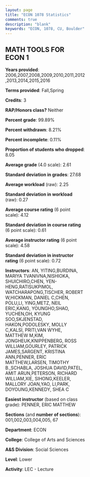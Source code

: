 ```yaml
---
layout: page
title: "ECON 1078 Statistics"
comments: true
description: "blank"
keywords: "ECON, 1078, CU, Boulder"
--- 
```

<head>
<script src="https://ajax.googleapis.com/ajax/libs/jquery/2.1.3/jquery.min.js"></script>
<script src="https://dl.dropboxusercontent.com/s/pc42nxpaw1ea4o9/highcharts.js?dl=0"></script>
<!-- <script src="../assets/js/highcharts.js"></script> -->
<style type="text/css">@font-face {
	font-family: "Bebas Neue";
	src: url(https://www.filehosting.org/file/details/544349/BebasNeue%20Regular.otf) format("opentype");
	}
	h1.Bebas { 
		font-family: "Bebas Neue", Verdana, Tahoma;
	}
</style>
</head>
<body>
	<div id="container" style="float: right; width: 45%; height: 88%; margin-left: 2.5%; margin-right: 2.5%;"></div>
	<script language="JavaScript">
		$(document).ready(function() {
		var chart = {type: 'column'};
		var title = {text: 'Grade Distribution'};
		var xAxis = {categories: ['A','B','C','D','F'],crosshair: true};
		var yAxis = {min: 0,title: {text: 'Percentage'}};
		var tooltip = {headerFormat: '<center><b><span style="font-size:20px">{point.key}</span></b></center>',
		               pointFormat: '<td style="padding:0"><b>{point.y:.1f}%</b></td>',
		               footerFormat: '</table>',shared: true,useHTML: true};
		var plotOptions = {column: {pointPadding: 0.0,borderWidth: 0}};  
		var credits = {enabled: false};var series= [{name: 'Percent',data: [27.25,33.19,25.21,6.99,7.35,]}];
		var json = {};
		json.chart = chart;
		json.title = title;
		json.tooltip = tooltip;
		json.xAxis = xAxis;
		json.yAxis = yAxis;  
		json.series = series;
		json.plotOptions = plotOptions;  
		json.credits = credits;
		$('#container').highcharts(json);
	});
	</script>
</body>
			   
## MATH TOOLS FOR ECON 1

**Years provided**: 2006,2007,2008,2009,2010,2011,2012,2013,2014,2015,2016

**Terms provided**: Fall,Spring

**Credits**: 3

**RAP/Honors class?** Neither

**Percent grade**: 99.89%

**Percent withdrawn**: 8.21%

**Percent incomplete**: 0.11%

**Proportion of students who dropped**: 8.05

**Average grade** (4.0 scale): 2.61

**Standard deviation in grades**: 27.68

**Average workload** (raw): 2.25

**Standard deviation in workload** (raw): 0.27

**Average course rating** (6 point scale): 4.12

**Standard deviation in course rating** (6 point scale): 0.61

**Average instructor rating** (6 point scale): 4.58

**Standard deviation in instructor rating** (6 point scale): 0.72

**Instructors**: AN, YITING,BURDINA, MARIYA TVANIVNA,NISHIOKA, SHUICHIRO,CHEN, YEN-HENG,RATISUKPIMOL, WATCHARAPONG,TISCHER, ROBERT W,HICKMAN, DANIEL C,CHEN, POLU,LI, YING,METZ, NEIL ERIC,KANG, YOUNGHO,SHAO, YUCHEN,OH, KYUNG SOO,SKJENSTAD, HAKON,PODOLESKY, MOLLY C,KALSI, PRITI,VAN WYHE, MATTHEW M,KIM, JONGHEUK,KNIPPENBERG, ROSS WILLIAM,GOURLEY, PATRICK JAMES,SARGENT, KRISTINA ANN,PENNER, ERIC MATTHEW,LARSEN, TIMOTHY B.,SCHABLA, JOSHUA DAVID,PATEL, AMIT ARUN,PETERSON, RICHARD WILLIAM,XIE, SIHONG,KEELER, MALLORY JOAN,YAO, LI,PARK, DOYOUNG,KENNEDY, SHEA C

**Easiest instructor** (based on class grade): PENNER, ERIC MATTHEW

**Sections** (and **number of sections**): 001,002,003,004,005, 67

**Department**: ECON

**College**: College of Arts and Sciences

**A&S Division**: Social Sciences

**Level**: Lower

**Activity**: LEC - Lecture